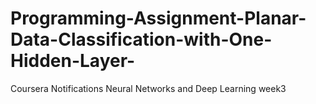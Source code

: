 # Programming-Assignment-Planar-Data-Classification-with-One-Hidden-Layer-
 Coursera   Notifications Neural Networks and Deep Learning week3
